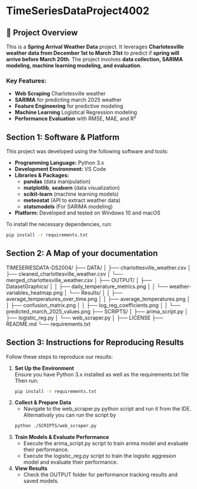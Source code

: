 <!-- README for TimeSeriesDataProject4002 -->

# TimeSeriesDataProject4002

<!-- Project Overview -->
## 📌 Project Overview

This is a **Spring Arrival Weather Data** project. It leverages **Charlotesville weather data from December 1st to March 31st** to predict if **spring will arrive before March 20th**. The project involves **data collection, SARIMA modeling, machine learning modeling, and evaluation**.  

### Key Features:
- **Web Scraping** Charlotesville weather
- **SARIMA** for predicting march 2025 weather
- **Feature Engineering** for predictive modeling
- **Machine Learning** Logistical Regression modeling
- **Performance Evaluation** with RMSE, MAE, and R²

<!-- Section 1: Software & Platform -->
## Section 1: Software & Platform

This project was developed using the following software and tools:

- **Programming Language:** Python 3.x  
- **Development Environment:** VS Code  
- **Libraries & Packages:**
  - **pandas** (data manipulation)
  - **matplotlib**, **seaborn** (data visualization)
  - **scikit-learn** (machine learning models)
  - **meteostat** (API to extract weather data)
  - **statsmodels** (For SARIMA modeling)
- **Platform:** Developed and tested on Windows 10 and macOS

To install the necessary dependencies, run:

```bash
pip install -r requirements.txt
```
<!-- Section 2: Project Folder Structure -->
## Section 2: A Map of your documentation

TIMESERIESDATA-DS2004/
├── DATA/
│   ├── charlottesville_weather.csv
│   ├── cleaned_charlottesville_weather.csv
│   └── merged_charlottesville_weather.csv
│
├── OUTPUT/
│   ├── DatasetGraphics/
│   │    ├── daily_temperature_metrics.png
│   │    └── weather-variables_heatmap.png
│   └── Results/
│   │   ├── average_temperatures_over_time.png
│   │   ├── average_temperatures.png
│   │   ├── confusion_matrix.png
│   │   ├── log_reg_coefficients.png
│   │   └── predicted_march_2025_values.png
├── SCRIPTS/
│   ├── arima_script.py
│   ├── logistic_reg.py
│   └── web_scraper.py
│
├── LICENSE
├── README.md
└── requirements.txt

<!-- Section 3: Instructions for Reproducing Results -->
## Section 3: Instructions for Reproducing Results
Follow these steps to reproduce our results:

1. **Set Up the Environment**  
   Ensure you have Python 3.x installed as well as the requirements.txt file
   Then run:
   ```bash
   pip install -r requirements.txt
   ```
2. **Collect & Prepare Data**
   - Navigate to the web_scraper.py python script and run it from the IDE. Alternativaly you can run the script by
   ```bash
   python ./SCRIPTS/web_scraper.py
   ```
4. **Train Models & Evaluate Performance**
   - Execute the arima_script.py script to train arima model and evaluate their performance.
   - Execute the logistic_reg.py script to train the logistic aggresion model and evaluate their performance.
5. **View Results**
   - Check the OUTPUT folder for performance tracking results and saved models.



